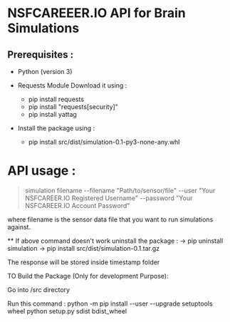 # NSFCAREEER.IO API for Brain Simulations 

## Prerequisites :

- Python (version 3)
- Requests Module Download it using : 
  - pip install requests
  - pip install "requests[security]" 
  - pip install yattag

- Install the package using : 
  - pip install src/dist/simulation-0.1-py3-none-any.whl

# API usage : 
> simulation filename --filename "Path/to/sensor/file" --user "Your NSFCAREER.IO Registered Username" --password "Your NSFCAREER.IO Account Password" 

where filename is the sensor data file that you want to run simulations against.

** If above command doesn't work uninstall the package : -> pip uninstall simulation -> pip install src/dist/simulation-0.1.tar.gz

The response will be stored inside timestamp folder

TO Build the Package (Only for development Purpose):

Go into /src directory

Run this command : python -m pip install --user --upgrade setuptools wheel python setup.py sdist bdist_wheel

